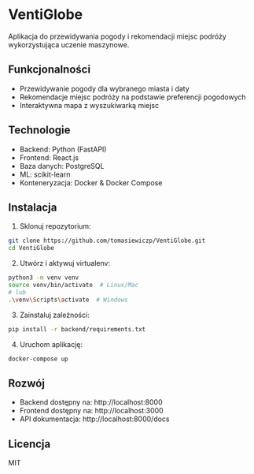 # VentiGlobe

Aplikacja do przewidywania pogody i rekomendacji miejsc podróży wykorzystująca uczenie maszynowe.

## Funkcjonalności

- Przewidywanie pogody dla wybranego miasta i daty
- Rekomendacje miejsc podróży na podstawie preferencji pogodowych
- Interaktywna mapa z wyszukiwarką miejsc

## Technologie

- Backend: Python (FastAPI)
- Frontend: React.js
- Baza danych: PostgreSQL
- ML: scikit-learn
- Konteneryzacja: Docker & Docker Compose

## Instalacja

1. Sklonuj repozytorium:
```bash
git clone https://github.com/tomasiewiczp/VentiGlobe.git
cd VentiGlobe
```

2. Utwórz i aktywuj virtualenv:
```bash
python3 -m venv venv
source venv/bin/activate  # Linux/Mac
# lub
.\venv\Scripts\activate  # Windows
```

3. Zainstaluj zależności:
```bash
pip install -r backend/requirements.txt
```

4. Uruchom aplikację:
```bash
docker-compose up
```

## Rozwój

- Backend dostępny na: http://localhost:8000
- Frontend dostępny na: http://localhost:3000
- API dokumentacja: http://localhost:8000/docs

## Licencja

MIT 